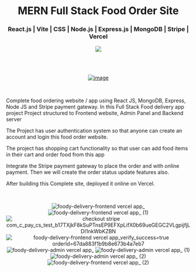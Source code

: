 <div align='center'>
  <h1>MERN Full Stack Food Order Site</h1>
  <h3>React.js | Vite | CSS | Node.js | Express.js | MongoDB | Stripe | Vercel </h3>
  <img src='https://img.shields.io/badge/fmfahath-white?logo=github&logoColor=black'/>
  
<br><br>

[![image](https://github.com/fmfahath/loginPage/assets/95971934/02c3c390-df06-41d4-940e-9c6c12bbcfa6)](https://foody-delivery-frontend.vercel.app/)

<br>

<div align='left'>
<p>Complete food ordering website / app using React JS, MongoDB, Express, Node JS and Stripe payment gateway. In this Full Stack Food delivery app project Project structured to Frontend website, Admin Panel and Backend server </p>
<p>The Project has user authentication system so that anyone can create an account and login this food order website.</p>
<p>The project has shopping cart functionality so that user can add food items in their cart and order food from this app</p>
<p>Integrate the Stripe payment gateway to place the order and with online payment. Then we will create the order status update features also.</p>
<p>After building this Complete site, deployed it online on Vercel. </p>
</div>

<br>

![foody-delivery-frontend vercel app_](https://github.com/user-attachments/assets/a48c5269-dff1-4e5e-9c30-15ca54dc4602)
![foody-delivery-frontend vercel app_ (1)](https://github.com/user-attachments/assets/d4b9fb99-34d6-4793-b352-c1ccc02ff80c)
![checkout stripe com_c_pay_cs_test_b17TXjkF8kSuPTnsEP9EFXpLifX0b69ueGEGC2VLgpijfjLDI1nkWbKZBN](https://github.com/user-attachments/assets/9b712e9a-1881-4224-bf57-e0730599f6c0)
![foody-delivery-frontend vercel app_verify_success=true orderId=67da883f1b9b8e673b4a7eb7](https://github.com/user-attachments/assets/b34f3f6f-95b8-47c2-bd53-8aecbf902192)
![foody-delivery-admin vercel app_](https://github.com/user-attachments/assets/e8e1f850-d907-4b9a-aca0-551d85034a0a)
![foody-delivery-admin vercel app_ (1)](https://github.com/user-attachments/assets/b26fb5dc-9295-4ca2-9b32-d2f568c1e623)
![foody-delivery-admin vercel app_ (2)](https://github.com/user-attachments/assets/1700c9ec-84e6-41c5-bf4b-631ee4cb273e)
![foody-delivery-frontend vercel app_ (2)](https://github.com/user-attachments/assets/74322d20-5945-4ed9-a06f-3be1c495b1b1)




</div>

